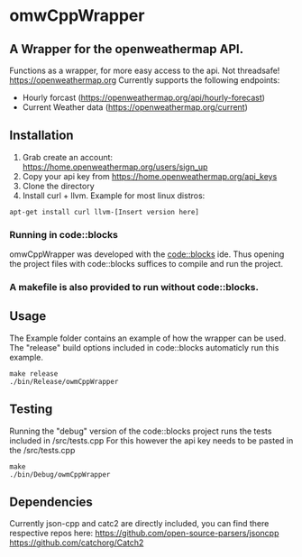 # omwCppWrapper
## A Wrapper for the openweathermap API.
Functions as a wrapper, for more easy access to the api. Not threadsafe!
https://openweathermap.org
Currently supports the following endpoints:
- Hourly forcast (https://openweathermap.org/api/hourly-forecast)
- Current Weather data (https://openweathermap.org/current)

## Installation
1. Grab create an account: https://home.openweathermap.org/users/sign_up
2. Copy your api key from https://home.openweathermap.org/api_keys
3. Clone the directory
4. Install curl + llvm. Example for most linux distros:
```
apt-get install curl llvm-[Insert version here]
```
### Running in code::blocks
omwCppWrapper was developed with the [code::blocks](https://www.codeblocks.org/) ide. Thus opening the project files with code::blocks suffices to compile and run the project.
### A makefile is also provided to run without code::blocks.

## Usage
The Example folder contains an example of how the wrapper can be used. The "release" build options included in code::blocks automaticly run this example.
```
make release
./bin/Release/owmCppWrapper 
```

## Testing
Running the "debug" version of the code::blocks project runs the tests included in /src/tests.cpp
For this however the api key needs to be pasted in the /src/tests.cpp
```
make
./bin/Debug/owmCppWrapper 
```

## Dependencies
Currently json-cpp and catc2 are directly included, you can find there respective repos here:
https://github.com/open-source-parsers/jsoncpp
https://github.com/catchorg/Catch2
